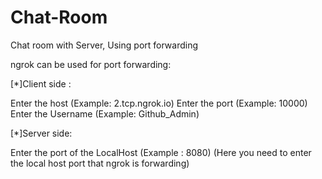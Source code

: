 # Chat-Room
Chat room with Server, Using port forwarding

ngrok can be used for port forwarding:

[*]Client side : 

Enter the host (Example: 2.tcp.ngrok.io)
Enter the port (Example: 10000)
Enter the Username (Example: Github_Admin)

[*]Server side:

Enter the port of the LocalHost (Example : 8080) (Here you need to enter the local host port that ngrok is forwarding)
